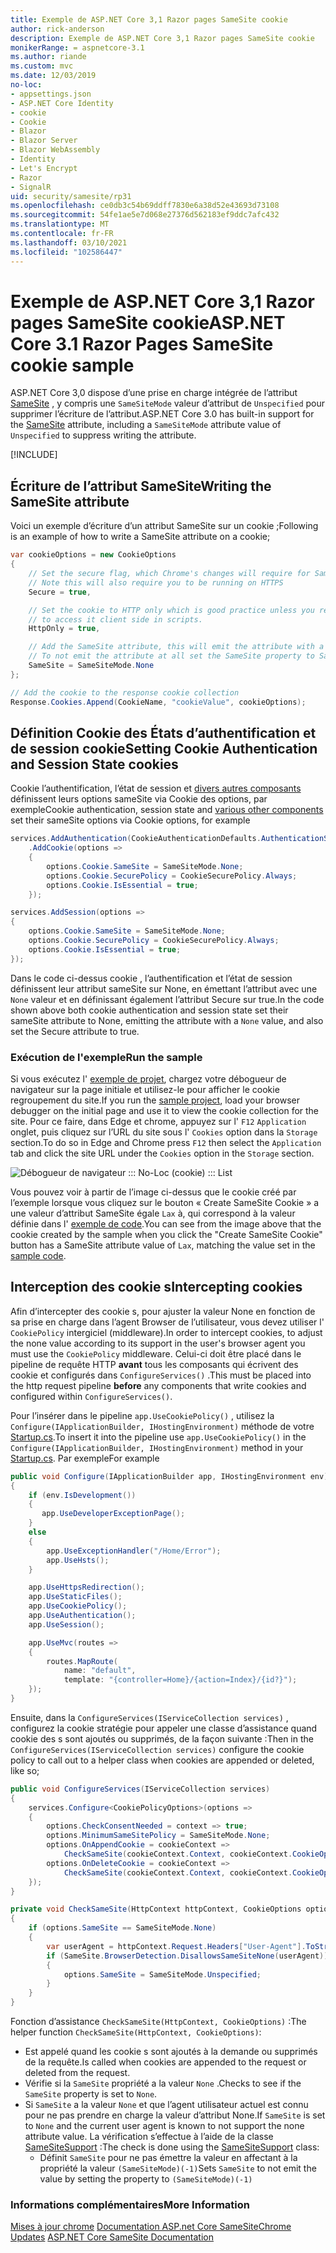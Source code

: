 ```yaml
---
title: Exemple de ASP.NET Core 3,1 Razor pages SameSite cookie
author: rick-anderson
description: Exemple de ASP.NET Core 3,1 Razor pages SameSite cookie
monikerRange: = aspnetcore-3.1
ms.author: riande
ms.custom: mvc
ms.date: 12/03/2019
no-loc:
- appsettings.json
- ASP.NET Core Identity
- cookie
- Cookie
- Blazor
- Blazor Server
- Blazor WebAssembly
- Identity
- Let's Encrypt
- Razor
- SignalR
uid: security/samesite/rp31
ms.openlocfilehash: ce0db3c54b69ddff7830e6a38d52e43693d73108
ms.sourcegitcommit: 54fe1ae5e7d068e27376d562183ef9ddc7afc432
ms.translationtype: MT
ms.contentlocale: fr-FR
ms.lasthandoff: 03/10/2021
ms.locfileid: "102586447"
---
```

# <a name="aspnet-core-31-razor-pages-samesite-cookie-sample"></a><span data-ttu-id="163c2-103">Exemple de ASP.NET Core 3,1 Razor pages SameSite cookie</span><span class="sxs-lookup"><span data-stu-id="163c2-103">ASP.NET Core 3.1 Razor Pages SameSite cookie sample</span></span>

<span data-ttu-id="163c2-104">ASP.NET Core 3,0 dispose d’une prise en charge intégrée de l’attribut [SameSite](https://www.owasp.org/index.php/SameSite) , y compris une `SameSiteMode` valeur d’attribut de `Unspecified` pour supprimer l’écriture de l’attribut.</span><span class="sxs-lookup"><span data-stu-id="163c2-104">ASP.NET Core 3.0 has built-in support for the [SameSite](https://www.owasp.org/index.php/SameSite) attribute, including a `SameSiteMode` attribute value of `Unspecified` to suppress writing the attribute.</span></span>

[!INCLUDE[](~/includes/SameSiteIdentity.md)]

## <a name="writing-the-samesite-attribute"></a><a name="sampleCode"></a><span data-ttu-id="163c2-105">Écriture de l’attribut SameSite</span><span class="sxs-lookup"><span data-stu-id="163c2-105">Writing the SameSite attribute</span></span>

<span data-ttu-id="163c2-106">Voici un exemple d’écriture d’un attribut SameSite sur un cookie ;</span><span class="sxs-lookup"><span data-stu-id="163c2-106">Following is an example of how to write a SameSite attribute on a cookie;</span></span>

```csharp
var cookieOptions = new CookieOptions
{
    // Set the secure flag, which Chrome's changes will require for SameSite none.
    // Note this will also require you to be running on HTTPS
    Secure = true,

    // Set the cookie to HTTP only which is good practice unless you really do need
    // to access it client side in scripts.
    HttpOnly = true,

    // Add the SameSite attribute, this will emit the attribute with a value of none.
    // To not emit the attribute at all set the SameSite property to SameSiteMode.Unspecified.
    SameSite = SameSiteMode.None
};

// Add the cookie to the response cookie collection
Response.Cookies.Append(CookieName, "cookieValue", cookieOptions);
```

## <a name="setting-cookie-authentication-and-session-state-cookies"></a><span data-ttu-id="163c2-107">Définition Cookie des États d’authentification et de session cookie</span><span class="sxs-lookup"><span data-stu-id="163c2-107">Setting Cookie Authentication and Session State cookies</span></span>

<span data-ttu-id="163c2-108">Cookie l’authentification, l’état de session et [divers autres composants](../samesite.md?view=aspnetcore-3.0) définissent leurs options sameSite via Cookie des options, par exemple</span><span class="sxs-lookup"><span data-stu-id="163c2-108">Cookie authentication, session state and [various other components](../samesite.md?view=aspnetcore-3.0) set their sameSite options via Cookie options, for example</span></span>

```csharp
services.AddAuthentication(CookieAuthenticationDefaults.AuthenticationScheme)
    .AddCookie(options =>
    {
        options.Cookie.SameSite = SameSiteMode.None;
        options.Cookie.SecurePolicy = CookieSecurePolicy.Always;
        options.Cookie.IsEssential = true;
    });

services.AddSession(options =>
{
    options.Cookie.SameSite = SameSiteMode.None;
    options.Cookie.SecurePolicy = CookieSecurePolicy.Always;
    options.Cookie.IsEssential = true;
});
```

<span data-ttu-id="163c2-109">Dans le code ci-dessus cookie , l’authentification et l’état de session définissent leur attribut sameSite sur None, en émettant l’attribut avec une `None` valeur et en définissant également l’attribut Secure sur true.</span><span class="sxs-lookup"><span data-stu-id="163c2-109">In the code shown above both cookie authentication and session state set their sameSite attribute to None, emitting the attribute with a `None` value, and also set the Secure attribute to true.</span></span>

### <a name="run-the-sample"></a><span data-ttu-id="163c2-110">Exécution de l'exemple</span><span class="sxs-lookup"><span data-stu-id="163c2-110">Run the sample</span></span>

<span data-ttu-id="163c2-111">Si vous exécutez l' [exemple de projet](https://github.com/blowdart/AspNetSameSiteSamples/tree/master/AspNetCore31RazorPages), chargez votre débogueur de navigateur sur la page initiale et utilisez-le pour afficher le cookie regroupement du site.</span><span class="sxs-lookup"><span data-stu-id="163c2-111">If you run the [sample project](https://github.com/blowdart/AspNetSameSiteSamples/tree/master/AspNetCore31RazorPages), load your browser debugger on the initial page and use it to view the cookie collection for the site.</span></span> <span data-ttu-id="163c2-112">Pour ce faire, dans Edge et chrome, appuyez sur l' `F12` `Application` onglet, puis cliquez sur l’URL du site sous l' `Cookies` option dans la `Storage` section.</span><span class="sxs-lookup"><span data-stu-id="163c2-112">To do so in Edge and Chrome press `F12` then select the `Application` tab and click the site URL under the `Cookies` option in the `Storage` section.</span></span>

![Débogueur de navigateur ::: No-Loc (cookie) ::: List](BrowserDebugger.png)

<span data-ttu-id="163c2-114">Vous pouvez voir à partir de l’image ci-dessus que le cookie créé par l’exemple lorsque vous cliquez sur le bouton « Create SameSite Cookie » a une valeur d’attribut SameSite égale `Lax` à, qui correspond à la valeur définie dans l' [exemple de code](#sampleCode).</span><span class="sxs-lookup"><span data-stu-id="163c2-114">You can see from the image above that the cookie created by the sample when you click the "Create SameSite Cookie" button has a SameSite attribute value of `Lax`, matching the value set in the [sample code](#sampleCode).</span></span>

## <a name="intercepting-cookies"></a><a name="interception"></a><span data-ttu-id="163c2-115">Interception des cookie s</span><span class="sxs-lookup"><span data-stu-id="163c2-115">Intercepting cookies</span></span>

<span data-ttu-id="163c2-116">Afin d’intercepter des cookie s, pour ajuster la valeur None en fonction de sa prise en charge dans l’agent Browser de l’utilisateur, vous devez utiliser l' `CookiePolicy` intergiciel (middleware).</span><span class="sxs-lookup"><span data-stu-id="163c2-116">In order to intercept cookies, to adjust the none value according to its support in the user's browser agent you must use the `CookiePolicy` middleware.</span></span> <span data-ttu-id="163c2-117">Celui-ci doit être placé dans le pipeline de requête HTTP **avant** tous les composants qui écrivent des cookie et configurés dans `ConfigureServices()` .</span><span class="sxs-lookup"><span data-stu-id="163c2-117">This must be placed into the http request pipeline **before** any components that write cookies and configured within `ConfigureServices()`.</span></span>

<span data-ttu-id="163c2-118">Pour l’insérer dans le pipeline `app.UseCookiePolicy()` , utilisez la `Configure(IApplicationBuilder, IHostingEnvironment)` méthode de votre [Startup.cs](https://github.com/blowdart/AspNetSameSiteSamples/blob/master/AspNetCore21MVC/Startup.cs).</span><span class="sxs-lookup"><span data-stu-id="163c2-118">To insert it into the pipeline use `app.UseCookiePolicy()` in the `Configure(IApplicationBuilder, IHostingEnvironment)` method in your [Startup.cs](https://github.com/blowdart/AspNetSameSiteSamples/blob/master/AspNetCore21MVC/Startup.cs).</span></span> <span data-ttu-id="163c2-119">Par exemple</span><span class="sxs-lookup"><span data-stu-id="163c2-119">For example</span></span>

```csharp
public void Configure(IApplicationBuilder app, IHostingEnvironment env)
{
    if (env.IsDevelopment())
    {
       app.UseDeveloperExceptionPage();
    }
    else
    {
        app.UseExceptionHandler("/Home/Error");
        app.UseHsts();
    }

    app.UseHttpsRedirection();
    app.UseStaticFiles();
    app.UseCookiePolicy();
    app.UseAuthentication();
    app.UseSession();

    app.UseMvc(routes =>
    {
        routes.MapRoute(
            name: "default",
            template: "{controller=Home}/{action=Index}/{id?}");
    });
}
```

<span data-ttu-id="163c2-120">Ensuite, dans la `ConfigureServices(IServiceCollection services)` , configurez la cookie stratégie pour appeler une classe d’assistance quand cookie des s sont ajoutés ou supprimés, de la façon suivante :</span><span class="sxs-lookup"><span data-stu-id="163c2-120">Then in the `ConfigureServices(IServiceCollection services)` configure the cookie policy to call out to a helper class when cookies are appended or deleted, like so;</span></span>

```csharp
public void ConfigureServices(IServiceCollection services)
{
    services.Configure<CookiePolicyOptions>(options =>
    {
        options.CheckConsentNeeded = context => true;
        options.MinimumSameSitePolicy = SameSiteMode.None;
        options.OnAppendCookie = cookieContext =>
            CheckSameSite(cookieContext.Context, cookieContext.CookieOptions);
        options.OnDeleteCookie = cookieContext =>
            CheckSameSite(cookieContext.Context, cookieContext.CookieOptions);
    });
}

private void CheckSameSite(HttpContext httpContext, CookieOptions options)
{
    if (options.SameSite == SameSiteMode.None)
    {
        var userAgent = httpContext.Request.Headers["User-Agent"].ToString();
        if (SameSite.BrowserDetection.DisallowsSameSiteNone(userAgent))
        {
            options.SameSite = SameSiteMode.Unspecified;
        }
    }
}
```

<span data-ttu-id="163c2-121">Fonction d’assistance `CheckSameSite(HttpContext, CookieOptions)` :</span><span class="sxs-lookup"><span data-stu-id="163c2-121">The helper function `CheckSameSite(HttpContext, CookieOptions)`:</span></span>

* <span data-ttu-id="163c2-122">Est appelé quand les cookie s sont ajoutés à la demande ou supprimés de la requête.</span><span class="sxs-lookup"><span data-stu-id="163c2-122">Is called when cookies are appended to the request or deleted from the request.</span></span>
* <span data-ttu-id="163c2-123">Vérifie si la `SameSite` propriété a la valeur `None` .</span><span class="sxs-lookup"><span data-stu-id="163c2-123">Checks to see if the `SameSite` property is set to `None`.</span></span>
* <span data-ttu-id="163c2-124">Si `SameSite` a la valeur `None` et que l’agent utilisateur actuel est connu pour ne pas prendre en charge la valeur d’attribut None.</span><span class="sxs-lookup"><span data-stu-id="163c2-124">If `SameSite` is set to `None` and the current user agent is known to not support the none attribute value.</span></span> <span data-ttu-id="163c2-125">La vérification s’effectue à l’aide de la classe [SameSiteSupport](https://github.com/dotnet/AspNetCore.Docs/blob/main/aspnetcore/security/samesite/snippets/SameSiteSupport.cs) :</span><span class="sxs-lookup"><span data-stu-id="163c2-125">The check is done using the [SameSiteSupport](https://github.com/dotnet/AspNetCore.Docs/blob/main/aspnetcore/security/samesite/snippets/SameSiteSupport.cs) class:</span></span>
  * <span data-ttu-id="163c2-126">Définit `SameSite` pour ne pas émettre la valeur en affectant à la propriété la valeur `(SameSiteMode)(-1)`</span><span class="sxs-lookup"><span data-stu-id="163c2-126">Sets `SameSite` to not emit the value by setting the property to `(SameSiteMode)(-1)`</span></span>

### <a name="more-information"></a><span data-ttu-id="163c2-127">Informations complémentaires</span><span class="sxs-lookup"><span data-stu-id="163c2-127">More Information</span></span>
 
<span data-ttu-id="163c2-128">[Mises à jour chrome](https://www.chromium.org/updates/same-site) 
 [Documentation ASP.net Core SameSite](xref:security/samesite)</span><span class="sxs-lookup"><span data-stu-id="163c2-128">[Chrome Updates](https://www.chromium.org/updates/same-site)
[ASP.NET Core SameSite Documentation](xref:security/samesite)</span></span>
